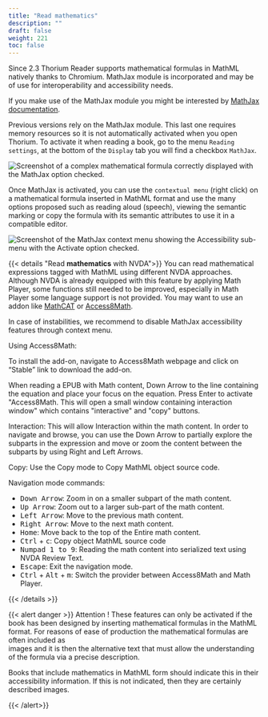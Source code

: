 ```yaml
---
title: "Read mathematics"
description: ""
draft: false
weight: 221
toc: false
---
```

Since 2.3 Thorium Reader supports mathematical formulas in MathML natively thanks to Chromium. 
MathJax module is incorporated and may be of use for interoperability and accessibility needs. 

If you make use of the MathJax module you might be interested by [MathJax documentation](https://docs.mathjax.org/en/latest/). 

Previous versions rely on the MathJax module. This last one requires memory resources
so it is not automatically activated when you open Thorium.
To activate it when reading a book, go to the
menu `Reading settings`, at the bottom of the `Display` tab you will find
a checkbox `MathJax`.

<img src="/images/local-fr/thorium-mathjax.png" alt="Screenshot of a complex mathematical formula correctly displayed with the MathJax option checked."/>

Once MathJax is activated, you can use the `contextual menu` (right click)
on a mathematical formula inserted in MathML format and use the many
options proposed such as reading aloud (speech), viewing the semantic marking
or copy the formula with its semantic attributes to use it in a
compatible editor.

<img src="/images/local-fr/thorium-mathjax-menu.png" alt="Screenshot of the MathJax context menu showing the Accessibility sub-menu with the Activate option checked."/>

{{< details "Read  **mathematics** with NVDA">}}
You can read mathematical expressions tagged with MathML using
different NVDA approaches. Although NVDA is already equipped with this feature by applying Math Player, some functions still needed to be improved, especially in Math Player some language support is not provided. You may want to use an addon like [MathCAT](https://addons.nvda-project.org/addons/MathCAT.en.html) or [Access8Math](https://addons.nvda-project.org/addons/access8math.fr.html).

In case of instabilities, we recommend to disable MathJax accessibility features through context menu.

Using Access8Math:

To install the add-on, navigate to Access8Math webpage and click on “Stable” link to download the add-on.

When reading a EPUB with Math content, Down Arrow to the line containing the equation and place your focus on the equation.
Press Enter to activate "Access8Math.
This will open a small window containing interaction window" which contains "interactive" and "copy" buttons.

Interaction: This will allow Interaction within the math content. In order to navigate and browse, you can use the Down Arrow to partially explore the subparts in the expression and move or zoom the content between the subparts by using Right and Left Arrows.

Copy: Use the Copy mode to Copy MathML object source code.

Navigation mode commands:

* <kbd>Down Arrow</kbd>: Zoom in on a smaller subpart of the math content.
* <kbd>Up Arrow</kbd>: Zoom out to a larger sub-part of the math content.
* <kbd>Left Arrow</kbd>: Move to the previous math content.
* <kbd>Right Arrow</kbd>: Move to the next math content.
* <kbd>Home</kbd>: Move back to the top of the Entire math content.
* <kbd>Ctrl</kbd> + <kbd>c</kbd>: Copy object MathML source code
* <kbd>Numpad 1 to 9</kbd>: Reading the math content into serialized text using NVDA Review Text.
* <kbd>Escape</kbd>: Exit the navigation mode.
* <kbd>Ctrl</kbd> + <kbd>Alt</kbd> + <kbd>m</kbd>: Switch the provider between Access8Math and Math Player.

{{< /details >}}

{{< alert danger >}}
Attention !
These features can only be activated if the book has been designed by
inserting mathematical formulas in the MathML format. For reasons of
ease of production the mathematical formulas are often included as  
images and it is then the alternative text that must allow the
understanding of the formula via a precise description.

Books that include mathematics in MathML form should
indicate this in their accessibility information.
If this is not indicated, then they are certainly described images.

{{< /alert>}}
